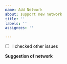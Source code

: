 ```yaml
---
name: Add Network
about: support new network
title: ''
labels: ''
assignees: ''

---
```


- [ ] I checked other issues

**Suggestion of network**
